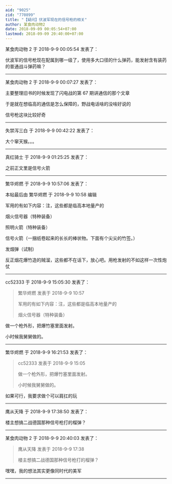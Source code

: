 ```yaml
---
aid: "9025"
zid: "770899"
title: "【疑问】伏波军现在的信号枪的相关"
author: 某食肉动物2
date: 2018-09-09 00:05:54+07:00
lastmod: 2018-09-09 20:40:00+07:00
---
```


某食肉动物 2 于 2018-9-9 00:05:54 发表了：

伏波军的信号枪现在配属到哪一级了，使用多大口径的什么弹药，能发射含有装药的普通战斗弹药嘛？

---

某食肉动物 2 于 2018-9-9 00:07:27 发表了：

主要整理旧书的时候发现了闪电战的第 67 期讲通信的那个文章

于是就在想临高的通信是怎么保障的，野战电话啥的没啥好说的

信号枪这块比较好奇

---

失禁泻三白 于 2018-9-9 00:42:22 发表了：

大个窜天猴。。。

---

真红骑士 于 2018-9-9 01:25:25 发表了：

之前正文里是信号火箭

---

繁华烬燃 于 2018-9-9 10:57:06 发表了：

本帖最后由 繁华烬燃 于 2018-9-9 10:58 编辑

军用的有如下内容：注，这些都是临高本地量产的

烟火信号器（特种装备）

照明火箭（特种装备）

信号火箭（一捆纸卷起来的长长的棒状物。下面有个尖尖的竹签。）

发烟弹（试制）

反正烟花爆竹造的贼溜，这些都不在话下，放心吧。用枪发射的不如这样一次性炮仗

---

cc52333 于 2018-9-9 15:05:30 发表了：

> 繁华烬燃 发表于 2018-9-9 10:57
>
> 军用的有如下内容：注，这些都是临高本地量产的
>
> 烟火信号器（特种装备）

做一个枪外形，把爆竹塞里面发射。

小时候我舅舅做的。

---

繁华烬燃 于 2018-9-9 16:21:53 发表了：

> cc52333 发表于 2018-9-9 15:05
>
> 做一个枪外形，把爆竹塞里面发射。
>
> 小时候我舅舅做的。

如果可行，我要求做个可以肩扛的玩

---

鹰从天降 于 2018-9-9 17:38:50 发表了：

楼主想搞二战德国那种信号枪打的榴弹？

---

某食肉动物 2 于 2018-9-9 20:40:03 发表了：

> 鹰从天降 发表于 2018-9-9 17:38
>
> 楼主想搞二战德国那种信号枪打的榴弹？

嘿嘿，我的想法其实更像同时代的美军

---
